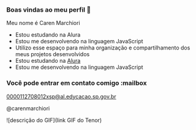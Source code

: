 ### Boas vindas ao meu perfil 🩷
Meu nome é Caren Marchiori
- Estou estudando na Alura
- Estou me desenvolvendo na linguagem JavaScript
- Utilizo esse espaço para minha organização e compartilhamento dos meus projetos desenvolvidos
- Estou estudando na [Alura](https://www.alura.com.br)
- Estou me desenvolvendo na linguagem JavaScript
### Você pode entrar em contato comigo :mailbox

0000112708012xsp@al.edycacao.sp.gov.br

@carenmarchiori

![descrição do GIF](link GIF do Tenor)
